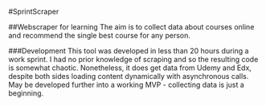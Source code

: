 #SprintScraper

##Webscraper for learning
The aim is to collect data about courses online and recommend the single best course for any person.

###Development
This tool was developed in less than 20 hours during a work sprint. I had no
prior knowledge of scraping and so the resulting code is somewhat chaotic.
Nonetheless, it does get data from Udemy and Edx, despite both sides loading
content dynamically with asynchronous calls. May be developed further into
a working MVP - collecting data is just a beginning.
